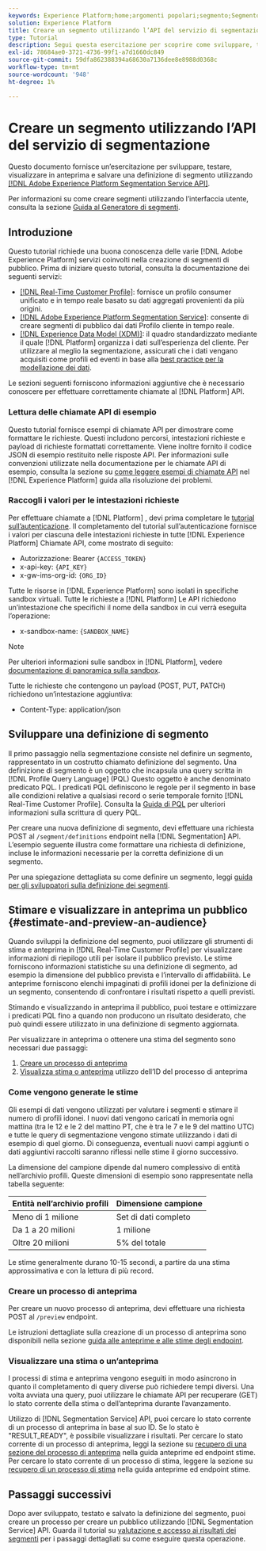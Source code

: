 ```yaml
---
keywords: Experience Platform;home;argomenti popolari;segmento;Segmento;creare segmento;segmentazione;creare un segmento;servizio di segmentazione;
solution: Experience Platform
title: Creare un segmento utilizzando l’API del servizio di segmentazione
type: Tutorial
description: Segui questa esercitazione per scoprire come sviluppare, testare, visualizzare in anteprima e salvare una definizione di segmento utilizzando l’API del servizio di segmentazione di Adobe Experience Platform.
exl-id: 78684ae0-3721-4736-99f1-a7d1660dc849
source-git-commit: 59dfa862388394a68630a7136dee8e8988d0368c
workflow-type: tm+mt
source-wordcount: '948'
ht-degree: 1%

---
```


# Creare un segmento utilizzando l’API del servizio di segmentazione

Questo documento fornisce un’esercitazione per sviluppare, testare, visualizzare in anteprima e salvare una definizione di segmento utilizzando [[!DNL Adobe Experience Platform Segmentation Service API]](../api/getting-started.md).

Per informazioni su come creare segmenti utilizzando l’interfaccia utente, consulta la sezione [Guida al Generatore di segmenti](../ui/overview.md).

## Introduzione

Questo tutorial richiede una buona conoscenza delle varie [!DNL Adobe Experience Platform] servizi coinvolti nella creazione di segmenti di pubblico. Prima di iniziare questo tutorial, consulta la documentazione dei seguenti servizi:

- [[!DNL Real-Time Customer Profile]](../../profile/home.md): fornisce un profilo consumer unificato e in tempo reale basato su dati aggregati provenienti da più origini.
- [[!DNL Adobe Experience Platform Segmentation Service]](../home.md): consente di creare segmenti di pubblico dai dati Profilo cliente in tempo reale.
- [[!DNL Experience Data Model (XDM)]](../../xdm/home.md): il quadro standardizzato mediante il quale [!DNL Platform] organizza i dati sull’esperienza del cliente. Per utilizzare al meglio la segmentazione, assicurati che i dati vengano acquisiti come profili ed eventi in base alla [best practice per la modellazione dei dati](../../xdm/schema/best-practices.md).

Le sezioni seguenti forniscono informazioni aggiuntive che è necessario conoscere per effettuare correttamente chiamate al [!DNL Platform] API.

### Lettura delle chiamate API di esempio

Questo tutorial fornisce esempi di chiamate API per dimostrare come formattare le richieste. Questi includono percorsi, intestazioni richieste e payload di richieste formattati correttamente. Viene inoltre fornito il codice JSON di esempio restituito nelle risposte API. Per informazioni sulle convenzioni utilizzate nella documentazione per le chiamate API di esempio, consulta la sezione su [come leggere esempi di chiamate API](../../landing/troubleshooting.md#how-do-i-format-an-api-request) nel [!DNL Experience Platform] guida alla risoluzione dei problemi.

### Raccogli i valori per le intestazioni richieste

Per effettuare chiamate a [!DNL Platform] , devi prima completare le [tutorial sull’autenticazione](https://www.adobe.com/go/platform-api-authentication-en). Il completamento del tutorial sull’autenticazione fornisce i valori per ciascuna delle intestazioni richieste in tutte [!DNL Experience Platform] Chiamate API, come mostrato di seguito:

- Autorizzazione: Bearer `{ACCESS_TOKEN}`
- x-api-key: `{API_KEY}`
- x-gw-ims-org-id: `{ORG_ID}`

Tutte le risorse in [!DNL Experience Platform] sono isolati in specifiche sandbox virtuali. Tutte le richieste a [!DNL Platform] Le API richiedono un’intestazione che specifichi il nome della sandbox in cui verrà eseguita l’operazione:

- x-sandbox-name: `{SANDBOX_NAME}`

>[!NOTE]
>
>Per ulteriori informazioni sulle sandbox in [!DNL Platform], vedere [documentazione di panoramica sulla sandbox](../../sandboxes/home.md).

Tutte le richieste che contengono un payload (POST, PUT, PATCH) richiedono un’intestazione aggiuntiva:

- Content-Type: application/json

## Sviluppare una definizione di segmento

Il primo passaggio nella segmentazione consiste nel definire un segmento, rappresentato in un costrutto chiamato definizione del segmento. Una definizione di segmento è un oggetto che incapsula una query scritta in [!DNL Profile Query Language] (PQL) Questo oggetto è anche denominato predicato PQL. I predicati PQL definiscono le regole per il segmento in base alle condizioni relative a qualsiasi record o serie temporale fornito [!DNL Real-Time Customer Profile]. Consulta la [Guida di PQL](../pql/overview.md) per ulteriori informazioni sulla scrittura di query PQL.

Per creare una nuova definizione di segmento, devi effettuare una richiesta POST al `/segment/definitions` endpoint nella [!DNL Segmentation] API. L’esempio seguente illustra come formattare una richiesta di definizione, incluse le informazioni necessarie per la corretta definizione di un segmento.

Per una spiegazione dettagliata su come definire un segmento, leggi [guida per gli sviluppatori sulla definizione dei segmenti](../api/segment-definitions.md#create).

## Stimare e visualizzare in anteprima un pubblico {#estimate-and-preview-an-audience}

Quando sviluppi la definizione del segmento, puoi utilizzare gli strumenti di stima e anteprima in [!DNL Real-Time Customer Profile] per visualizzare informazioni di riepilogo utili per isolare il pubblico previsto. Le stime forniscono informazioni statistiche su una definizione di segmento, ad esempio la dimensione del pubblico prevista e l’intervallo di affidabilità. Le anteprime forniscono elenchi impaginati di profili idonei per la definizione di un segmento, consentendo di confrontare i risultati rispetto a quelli previsti.

Stimando e visualizzando in anteprima il pubblico, puoi testare e ottimizzare i predicati PQL fino a quando non producono un risultato desiderato, che può quindi essere utilizzato in una definizione di segmento aggiornata.

Per visualizzare in anteprima o ottenere una stima del segmento sono necessari due passaggi:

1. [Creare un processo di anteprima](#create-a-preview-job)
2. [Visualizza stima o anteprima](#view-an-estimate-or-preview) utilizzo dell’ID del processo di anteprima

### Come vengono generate le stime

Gli esempi di dati vengono utilizzati per valutare i segmenti e stimare il numero di profili idonei. I nuovi dati vengono caricati in memoria ogni mattina (tra le 12 e le 2 del mattino PT, che è tra le 7 e le 9 del mattino UTC) e tutte le query di segmentazione vengono stimate utilizzando i dati di esempio di quel giorno. Di conseguenza, eventuali nuovi campi aggiunti o dati aggiuntivi raccolti saranno riflessi nelle stime il giorno successivo.

La dimensione del campione dipende dal numero complessivo di entità nell’archivio profili. Queste dimensioni di esempio sono rappresentate nella tabella seguente:

| Entità nell’archivio profili | Dimensione campione |
| ------------------------- | ----------- |
| Meno di 1 milione | Set di dati completo |
| Da 1 a 20 milioni | 1 milione |
| Oltre 20 milioni | 5% del totale |

Le stime generalmente durano 10-15 secondi, a partire da una stima approssimativa e con la lettura di più record.

### Creare un processo di anteprima

Per creare un nuovo processo di anteprima, devi effettuare una richiesta POST al `/preview` endpoint.

Le istruzioni dettagliate sulla creazione di un processo di anteprima sono disponibili nella sezione [guida alle anteprime e alle stime degli endpoint](../api/previews-and-estimates.md#create-preview).

### Visualizzare una stima o un’anteprima

I processi di stima e anteprima vengono eseguiti in modo asincrono in quanto il completamento di query diverse può richiedere tempi diversi. Una volta avviata una query, puoi utilizzare le chiamate API per recuperare (GET) lo stato corrente della stima o dell’anteprima durante l’avanzamento.

Utilizzo di [!DNL Segmentation Service] API, puoi cercare lo stato corrente di un processo di anteprima in base al suo ID. Se lo stato è &quot;RESULT_READY&quot;, è possibile visualizzare i risultati. Per cercare lo stato corrente di un processo di anteprima, leggi la sezione su [recupero di una sezione del processo di anteprima](../api/previews-and-estimates.md#get-preview) nella guida anteprime ed endpoint stime. Per cercare lo stato corrente di un processo di stima, leggere la sezione su [recupero di un processo di stima](../api/previews-and-estimates.md#get-estimate) nella guida anteprime ed endpoint stime.


## Passaggi successivi

Dopo aver sviluppato, testato e salvato la definizione del segmento, puoi creare un processo per creare un pubblico utilizzando [!DNL Segmentation Service] API. Guarda il tutorial su [valutazione e accesso ai risultati dei segmenti](./evaluate-a-segment.md) per i passaggi dettagliati su come eseguire questa operazione.
